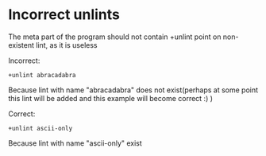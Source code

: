 # Incorrect unlints

The meta part of the program should not contain +unlint point on non-existent
lint, as it is useless

Incorrect:

```eo
+unlint abracadabra
```

Because lint with name "abracadabra" does not exist(perhaps at some
point this lint will be added and this example will become correct :) )

Correct:

```eo
+unlint ascii-only
```

Because lint with name "ascii-only" exist
